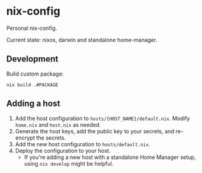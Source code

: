 # nix-config

Personal nix-config.

Current state: nixos, darwin and standalone home-manager.

## Development

Build custom package:

```path
nix build .#PACKAGE
```

## Adding a host

1. Add the host configuration to `hosts/{HOST_NAME}/default.nix`. Modify `home.nix` and `host.nix` as needed.
2. Generate the host keys, add the public key to your secrets, and re-encrypt the secrets.
3. Add the new host configuration to `hosts/default.nix`.
4. Deploy the configuration to your host.
   - If you're adding a new host with a standalone Home Manager setup, using `nix develop` might be helpful.
